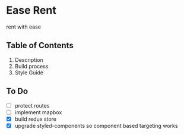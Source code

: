 # Ease Rent

rent with ease

## Table of Contents
1. Description
1. Build process
1. Style Guide


## To Do
- [ ] protect routes
- [ ] implement mapbox
- [x] build redux store
- [x] upgrade styled-components so component based targeting works
